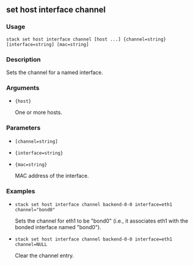 ## set host interface channel

### Usage

`stack set host interface channel [host ...] {channel=string} [interface=string] [mac=string]`

### Description


Sets the channel for a named interface.



### Arguments

* `{host}`

   One or more hosts.


### Parameters
* `[channel=string]`
* `{interface=string}`
* `{mac=string}`

   MAC address of the interface.

### Examples

* `stack set host interface channel backend-0-0 interface=eth1 channel="bond0"`

   Sets the channel for eth1 to be "bond0" (i.e., it associates eth1 with
	the bonded interface named "bond0").

* `stack set host interface channel backend-0-0 interface=eth1 channel=NULL`

   Clear the channel entry.



